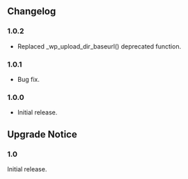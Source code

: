 ## Changelog ##

### 1.0.2 ###
* Replaced _wp_upload_dir_baseurl() deprecated function. 

### 1.0.1 ###
* Bug fix. 

### 1.0.0 ###
* Initial release.  

## Upgrade Notice ##

### 1.0 ###
Initial release.  
